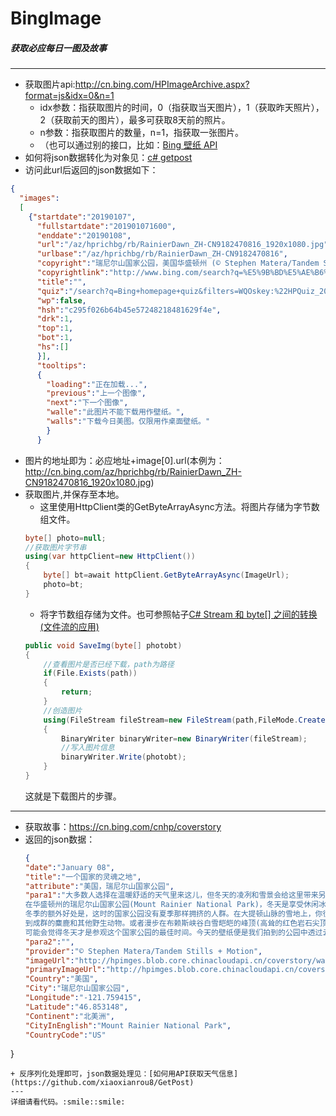 # BingImage
##### 获取必应每日一图及故事
---
+ 获取图片api:http://cn.bing.com/HPImageArchive.aspx?format=js&idx=0&n=1
  * idx参数：指获取图片的时间，0（指获取当天图片），1（获取昨天照片），2（获取前天的图片），最多可获取8天前的照片。 
  * n参数：指获取图片的数量，n=1，指获取一张图片。
  * （也可以通过别的接口，比如：[Bing 壁纸 API](https://github.com/xCss/bing)
+ 如何将json数据转化为对象见：[c# getpost](https://github.com/xiaoxianrou8/GetPost)
+ 访问此url后返回的json数据如下：
```json
{
  "images":
  [
    {"startdate":"20190107",
      "fullstartdate":"201901071600",
      "enddate":"20190108",
      "url":"/az/hprichbg/rb/RainierDawn_ZH-CN9182470816_1920x1080.jpg",
      "urlbase":"/az/hprichbg/rb/RainierDawn_ZH-CN9182470816",
      "copyright":"瑞尼尔山国家公园，美国华盛顿州 (© Stephen Matera/Tandem Stills + Motion)",
      "copyrightlink":"http://www.bing.com/search?q=%E5%9B%BD%E5%AE%B6%E5%85%AC%E5%9B%AD&form=hpcapt&mkt=zh-cn",
      "title":"",
      "quiz":"/search?q=Bing+homepage+quiz&filters=WQOskey:%22HPQuiz_20190107_RainierDawn%22&FORM=HPQUIZ",
      "wp":false,
      "hsh":"c295f026b64b45e57248218481629f4e",
      "drk":1,
      "top":1,
      "bot":1,
      "hs":[]
      }],
      "tooltips":
      {
        "loading":"正在加载...",
        "previous":"上一个图像",
        "next":"下一个图像",
        "walle":"此图片不能下载用作壁纸。",
        "walls":"下载今日美图。仅限用作桌面壁纸。"
        }
      }
 ``` 
+ 图片的地址即为：必应地址+image[0].url(本例为：http://cn.bing.com/az/hprichbg/rb/RainierDawn_ZH-CN9182470816_1920x1080.jpg)
+ 获取图片,并保存至本地。 
  * 这里使用HttpClient类的GetByteArrayAsync方法。将图片存储为字节数组文件。
  ```csharp
  byte[] photo=null;
  //获取图片字节串
  using(var httpClient=new HttpClient())
  {
      byte[] bt=await httpClient.GetByteArrayAsync(ImageUrl);
      photo=bt;
  }
   ```
  * 将字节数组存储为文件。也可参照帖子[C# Stream 和 byte[] 之间的转换(文件流的应用)
](https://www.cnblogs.com/sunxuchu/p/5635473.html)
  ```csharp
  public void SaveImg(byte[] photobt)
  {
      //查看图片是否已经下载，path为路径
      if(File.Exists(path))
      {
          return;
      }
      //创造图片
      using(FileStream fileStream=new FileStream(path,FileMode.Create))
      {
          BinaryWriter binaryWriter=new BinaryWriter(fileStream);
          //写入图片信息
          binaryWriter.Write(photobt);
      }
  }
   ```
   这就是下载图片的步骤。
---
+ 获取故事：https://cn.bing.com/cnhp/coverstory
+ 返回的json数据：
   ```json
   {
  "date":"January 08",
  "title":"一个国家的灵魂之地",
  "attribute":"美国，瑞尼尔山国家公园",
  "para1":"大多数人选择在温暖舒适的天气里来这儿，但冬天的凌冽和雪景会给这里带来另一种惊人的美。
  在华盛顿州的瑞尼尔山国家公园(Mount Rainier National Park)，冬天是享受休闲冰雪活动的好时机。
  冬季的额外好处是，这时的国家公园没有夏季那样拥挤的人群。在大提顿山脉的雪地上，你很容易就能看
  到成群的麋鹿和其他野生动物。或者漫步在布赖斯峡谷白雪皑皑的峰顶(高耸的红色岩石尖顶)，此刻的你
  可能会觉得冬天才是参观这个国家公园的最佳时间。今天的壁纸便是我们拍到的公园中透过云层的日出。",
  "para2":"",
  "provider":"© Stephen Matera/Tandem Stills + Motion",
  "imageUrl":"http://hpimges.blob.core.chinacloudapi.cn/coverstory/watermark_rainierdawn_zh-cn9182470816_1920x1080.jpg",
  "primaryImageUrl":"http://hpimges.blob.core.chinacloudapi.cn/coverstory/watermark_rainierdawn_zh-cn9182470816_1920x1080.jpg",
  "Country":"美国",
  "City":"瑞尼尔山国家公园",
  "Longitude":"-121.759415",
  "Latitude":"46.853148",
  "Continent":"北美洲",
  "CityInEnglish":"Mount Rainier National Park",
  "CountryCode":"US"
}
 ```
 + 反序列化处理即可，json数据处理见：[如何用API获取天气信息](https://github.com/xiaoxianrou8/GetPost)
 ---
 详细请看代码。:smile::smile:
